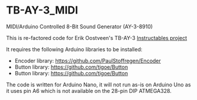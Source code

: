 # TB-AY-3_MIDI
MIDI/Arduino Controlled 8-Bit Sound Generator (AY-3-8910)

This is re-factored code for Erik Oostveen's TB-AY-3 [Instructables project](https://www.instructables.com/id/MIDIArduino-Controlled-8-Bit-Sound-Generator-AY-3-/)

It requires the following Arduino libraries to be installed:
- Encoder library: https://github.com/PaulStoffregen/Encoder
- Button library: https://github.com/tigoe/Button
- Button library: https://github.com/tigoe/Button

The code is written for Arduino Nano, it will not run as-is on Arduino Uno as it uses pin A6 which is not available on the 28-pin DIP ATMEGA328.

